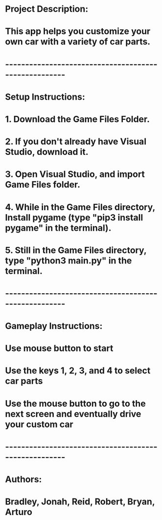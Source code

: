# Project Description:
# This app helps you customize your own car with a variety of car parts.

# -----------------------------------------------------

# Setup Instructions:
# 1. Download the Game Files Folder.
# 2. If you don't already have Visual Studio, download it.
# 3. Open Visual Studio, and import Game Files folder.
# 4. While in the Game Files directory,  Install pygame (type "pip3 install pygame" in the terminal).
# 5. Still in the Game Files directory, type "python3 main.py" in the terminal. 


# -----------------------------------------------------

# Gameplay Instructions:
# Use mouse button to start
# Use the keys 1, 2, 3, and 4 to select car parts
# Use the mouse button to go to the next screen and eventually drive your custom car

# -----------------------------------------------------

# Authors:
# Bradley, Jonah, Reid, Robert, Bryan, Arturo

